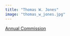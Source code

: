```yaml
---
title: "Thomas W. Jones"
image: "thomas_w_jones.jpg"
---
```


[Annual Commission](/programs/commissions)
